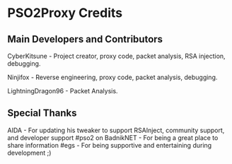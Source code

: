 # PSO2Proxy Credits
## Main Developers and Contributors
CyberKitsune - Project creator, proxy code, packet analysis, RSA injection, debugging.

Ninjifox - Reverse engineering, proxy code, packet analysis, debugging.

LightningDragon96 - Packet Analysis.

## Special Thanks
AIDA - For updating his tweaker to support RSAInject, community support, and developer support
#pso2 on BadnikNET - For being a great place to share information
#egs - For being supportive and entertaining during development ;)